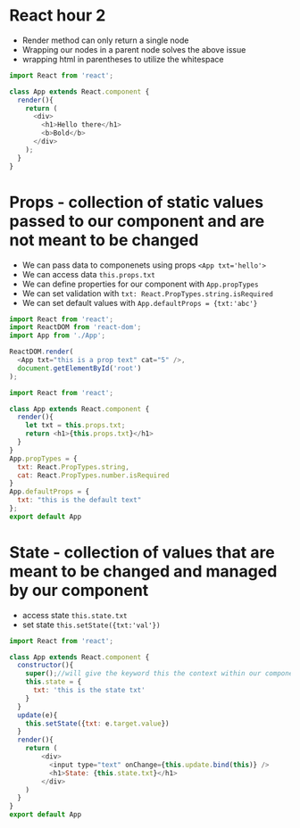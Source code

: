 # React hour 2
- Render method can only return a single node
- Wrapping our nodes in a parent node solves the above issue
- wrapping html in parentheses to utilize the whitespace

```js
import React from 'react';

class App extends React.component {
  render(){
    return (
      <div>
        <h1>Hello there</h1>
        <b>Bold</b>
      </div>
    );
  }
}
```

# Props - collection of static values passed to our component and are not meant to be changed
- We can pass data to componenets using props `<App txt='hello'>`
- We can access data `this.props.txt`
- We can define properties for our component with `App.propTypes`
- We can set validation with `txt: React.PropTypes.string.isRequired`
- We can set default values with `App.defaultProps = {txt:'abc'}`

```js
import React from 'react';
import ReactDOM from 'react-dom';
import App from './App';

ReactDOM.render(
  <App txt="this is a prop text" cat="5" />,
  document.getElementById('root')
);
```

```js
import React from 'react';

class App extends React.component {
  render(){
    let txt = this.props.txt;
    return <h1>{this.props.txt}</h1>
  }
}
App.propTypes = {
  txt: React.PropTypes.string,
  cat: React.PropTypes.number.isRequired
}
App.defaultProps = {
  txt: "this is the default text"
};
export default App
```
# State - collection of values that are meant to be changed and managed by our component
- access state `this.state.txt`
- set state `this.setState({txt:'val'})`
```js
import React from 'react';

class App extends React.component {
  constructor(){
    super();//will give the keyword this the context within our component
    this.state = {
      txt: 'this is the state txt'
    }
  }
  update(e){
    this.setState({txt: e.target.value})
  }
  render(){
    return (
        <div>
          <input type="text" onChange={this.update.bind(this)} />
          <h1>State: {this.state.txt}</h1>
        </div>
    )
  }
}
export default App
```
